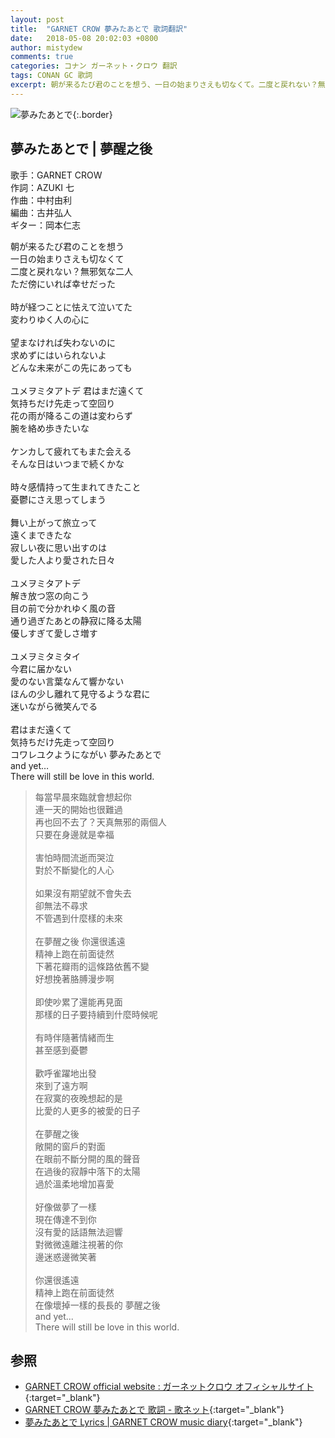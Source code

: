 ```yaml
---
layout: post
title:  "GARNET CROW 夢みたあとで 歌詞翻訳"
date:   2018-05-08 20:02:03 +0800
author: mistydew
comments: true
categories: コナン ガーネット・クロウ 翻訳
tags: CONAN GC 歌詞
excerpt: 朝が来るたび君のことを想う、一日の始まりさえも切なくて。二度と戻れない？無邪気な二人、ただ傍にいれば幸せだった。
---
```

![夢みたあとで](https://raw.githubusercontent.com/mistydew/gc2/master/cover/single/SG10_夢みたあとで.jpg){:.border}

## 夢みたあとで | 夢醒之後

歌手：GARNET CROW<br>
作詞：AZUKI 七<br>
作曲：中村由利<br>
編曲：古井弘人<br>
ギター：岡本仁志

<div class="lyric-original">
<p>
朝が来るたび君のことを想う<br>
一日の始まりさえも切なくて<br>
二度と戻れない？無邪気な二人<br>
ただ傍にいれば幸せだった<br>
<br>
時が経つことに怯えて泣いてた<br>
変わりゆく人の心に<br>
<br>
望まなければ失わないのに<br>
求めずにはいられないよ<br>
どんな未来がこの先にあっても<br>
<br>
ユメヲミタアトデ 君はまだ遠くて<br>
気持ちだけ先走って空回り<br>
花の雨が降るこの道は変わらず<br>
腕を絡め歩きたいな<br>
<br>
ケンカして疲れてもまた会える<br>
そんな日はいつまで続くかな<br>
<br>
時々感情持って生まれてきたこと<br>
憂鬱にさえ思ってしまう<br>
<br>
舞い上がって旅立って<br>
遠くまできたな<br>
寂しい夜に思い出すのは<br>
愛した人より愛された日々<br>
<br>
ユメヲミタアトデ<br>
解き放つ窓の向こう<br>
目の前で分かれゆく風の音<br>
通り過ぎたあとの静寂に降る太陽<br>
優しすぎて愛しさ増す<br>
<br>
ユメヲミタミタイ<br>
今君に届かない<br>
愛のない言葉なんて響かない<br>
ほんの少し離れて見守るような君に<br>
迷いながら微笑んでる<br>
<br>
君はまだ遠くて<br>
気持ちだけ先走って空回り<br>
コワレユクようにながい 夢みたあとで<br>
and yet…<br>
There will still be love in this world.
</p>
</div>

<div class="lyric-translation">
<blockquote>
每當早晨來臨就會想起你<br>
連一天的開始也很難過<br>
再也回不去了？天真無邪的兩個人<br>
只要在身邊就是幸福<br>
<br>
害怕時間流逝而哭泣<br>
對於不斷變化的人心<br>
<br>
如果沒有期望就不會失去<br>
卻無法不尋求<br>
不管遇到什麼樣的未來<br>
<br>
在夢醒之後 你還很遙遠<br>
精神上跑在前面徒然<br>
下著花瓣雨的這條路依舊不變<br>
好想挽著胳膊漫步啊<br>
<br>
即使吵累了還能再見面<br>
那樣的日子要持續到什麼時候呢<br>
<br>
有時伴隨著情緒而生<br>
甚至感到憂鬱<br>
<br>
歡呼雀躍地出發<br>
來到了遠方啊<br>
在寂寞的夜晚想起的是<br>
比愛的人更多的被愛的日子<br>
<br>
在夢醒之後<br>
敞開的窗戶的對面<br>
在眼前不斷分開的風的聲音<br>
在過後的寂靜中落下的太陽<br>
過於溫柔地增加喜愛<br>
<br>
好像做夢了一樣<br>
現在傳達不到你<br>
沒有愛的話語無法迴響<br>
對微微遠離注視著的你<br>
邊迷惑邊微笑著<br>
<br>
你還很遙遠<br>
精神上跑在前面徒然<br>
在像壞掉一樣的長長的 夢醒之後<br>
and yet...<br>
There will still be love in this world.
</blockquote>
</div>

## 参照

* [GARNET CROW official website : ガーネットクロウ オフィシャルサイト](http://www.garnetcrow.com){:target="_blank"}
* [GARNET CROW 夢みたあとで 歌詞 - 歌ネット](https://www.uta-net.com/song/15314){:target="_blank"}
* [夢みたあとで Lyrics \| GARNET CROW music diary](https://mistydew.github.io/gc/lyrics/original/夢みたあとで.html){:target="_blank"}
